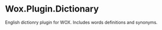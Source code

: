 # Wox.Plugin.Dictionary
English dictionry plugin for WOX. Includes words definitions and synonyms. 
